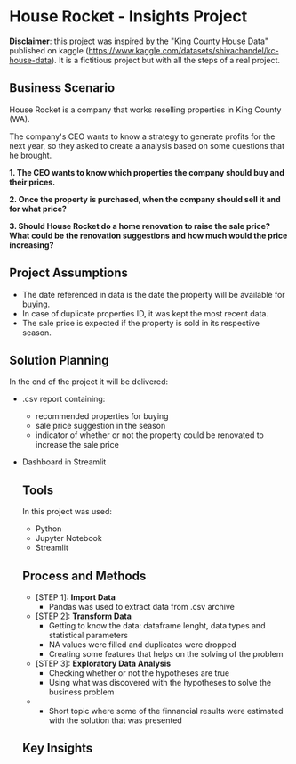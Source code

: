 # House Rocket - Insights Project

**Disclaimer**: this project was inspired by the "King County House Data" published on kaggle (https://www.kaggle.com/datasets/shivachandel/kc-house-data). It is a fictitious project but with all the steps of a real project.

## Business Scenario

House Rocket is a company that works reselling properties in King County (WA).

The company's CEO wants to know a strategy to generate profits for the next year, so they asked to create a analysis based on some questions that he brought.

**1. The CEO wants to know which properties the company should buy and their prices.**

**2. Once the property is purchased, when the company should sell it and for what price?**

**3. Should House Rocket do a home renovation to raise the sale price? What could be the renovation suggestions and how much would the price increasing?**

## Project Assumptions

- The date referenced in data is the date the property will be available for buying.
- In case of duplicate properties ID, it was kept the most recent data.
- The sale price is expected if the property is sold in its respective season.

## Solution Planning

In the end of the project it will be delivered:
- .csv report containing:
  - recommended properties for buying
  - sale price suggestion in the season
  - indicator of whether or not the property could be renovated to increase the sale price 
- Dashboard in Streamlit
  
  ## Tools
  
  In this project was used:
  - Python
  - Jupyter Notebook
  - Streamlit
  
  ## Process and Methods
  - [STEP 1]: **Import Data**
    - Pandas was used to extract data from .csv archive
  - [STEP 2]: **Transform Data**
    - Getting to know the data: dataframe lenght, data types and statistical parameters
    - NA values were filled and duplicates were dropped
    - Creating some features that helps on the solving of the problem
  - [STEP 3]: **Exploratory Data Analysis**
    - Checking whether or not the hypotheses are true
    - Using what was discovered with the hypotheses to solve the business problem
  - [STEP 4]: **Results**
    - Short topic where some of the finnancial results were estimated with the solution that was presented

  ## Key Insights
  
  
   



